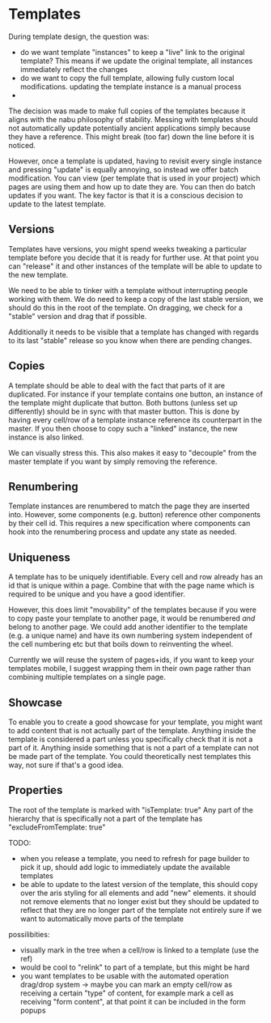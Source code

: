 # Templates

During template design, the question was:

- do we want template "instances" to keep a "live" link to the original template? This means if we update the original template, all instances immediately reflect the changes
- do we want to copy the full template, allowing fully custom local modifications. updating the template instance is a manual process
- 
The decision was made to make full copies of the templates because it aligns with the nabu philosophy of stability.
Messing with templates should not automatically update potentially ancient applications simply because they have a reference. This might break (too far) down the line before it is noticed.

However, once a template is updated, having to revisit every single instance and pressing "update" is equally annoying, so instead we offer batch modification. You can view (per template that is used in your project) which pages are using them and how up to date they are. You can then do batch updates if you want.
The key factor is that it is a conscious decision to update to the latest template.

## Versions

Templates have versions, you might spend weeks tweaking a particular template before you decide that it is ready for further use. At that point you can "release" it and other instances of the template will be able to update to the new template.

We need to be able to tinker with a template without interrupting people working with them.
We do need to keep a copy of the last stable version, we should do this in the root of the template. On dragging, we check for a "stable" version and drag that if possible.

Additionally it needs to be visible that a template has changed with regards to its last "stable" release so you know when there are pending changes.

## Copies

A template should be able to deal with the fact that parts of it are duplicated. For instance if your template contains one button, an instance of the template might duplicate that button. Both buttons (unless set up differently) should be in sync with that master button.
This is done by having every cell/row of a template instance reference its counterpart in the master. If you then choose to copy such a "linked" instance, the new instance is also linked. 

We can visually stress this.
This also makes it easy to "decouple" from the master template if you want by simply removing the reference.

## Renumbering

Template instances are renumbered to match the page they are inserted into. However, some components (e.g. button) reference other components by their cell id.
This requires a new specification where components can hook into the renumbering process and update any state as needed.

## Uniqueness

A template has to be uniquely identifiable.
Every cell and row already has an id that is unique within a page. Combine that with the page name which is required to be unique and you have a good identifier.

However, this does limit "movability" of the templates because if you were to copy paste your template to another page, it would be renumbered _and_ belong to another page.
We could add another identifier to the template (e.g. a unique name) and have its own numbering system independent of the cell numbering etc but that boils down to reinventing the wheel.

Currently we will reuse the system of pages+ids, if you want to keep your templates mobile, I suggest wrapping them in their own page rather than combining multiple templates on a single page.

## Showcase

To enable you to create a good showcase for your template, you might want to add content that is not actually part of the template.
Anything inside the template is considered a part unless you specifically check that it is not a part of it. Anything inside something that is not a part of a template can not be made part of the template.
You could theoretically nest templates this way, not sure if that's a good idea.

## Properties

The root of the template is marked with "isTemplate: true"
Any part of the hierarchy that is specifically not a part of the template has "excludeFromTemplate: true"


TODO:
- when you release a template, you need to refresh for page builder to pick it up, should add logic to immediately update the available templates
- be able to update to the latest version of the template, this should copy over the aris styling for all elements and add "new" elements. it should not remove elements that no longer exist but they should be updated to reflect that they are no longer part of the template
	not entirely sure if we want to automatically move parts of the template

possilibities:
- visually mark in the tree when a cell/row is linked to a template (use the ref)
- would be cool to "relink" to part of a template, but this might be hard
- you want templates to be usable with the automated operation drag/drop system
	-> maybe you can mark an empty cell/row as receiving a certain "type" of content, for example mark a cell as receiving "form content", at that point it can be included in the form popups